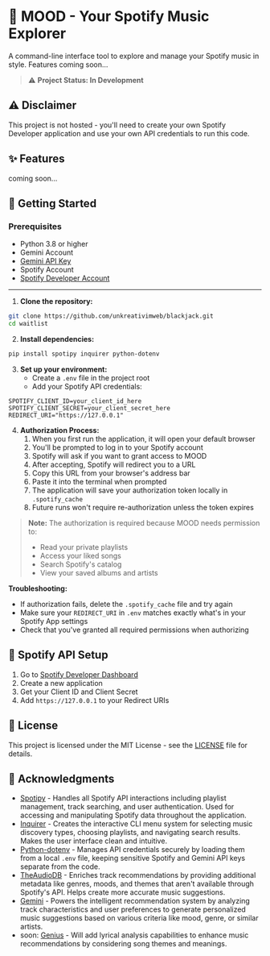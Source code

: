 # 🎵 MOOD - Your Spotify Music Explorer
A command-line interface tool to explore and manage your Spotify music in style. Features coming soon...
> ⚠️ **Project Status: In Development**  
## ⚠️ Disclaimer
This project is not hosted - you'll need to create your own Spotify Developer application and use your own API credentials to run this code.

## ✨ Features
coming soon...

## 🚀 Getting Started
### Prerequisites

- Python 3.8 or higher
- Gemini Account
- [Gemini API Key](https://aistudio.google.com/app/u/1/apikey)
- Spotify Account
- [Spotify Developer Account](https://developer.spotify.com/dashboard)
---

1. **Clone the repository:**
```bash
git clone https://github.com/unkreativimweb/blackjack.git
cd waitlist
```

2. **Install dependencies:**
```bash
pip install spotipy inquirer python-dotenv
```

3. **Set up your environment:**
   - Create a `.env` file in the project root
   - Add your Spotify API credentials:
```env
SPOTIFY_CLIENT_ID=your_client_id_here
SPOTIFY_CLIENT_SECRET=your_client_secret_here
REDIRECT_URI="https://127.0.0.1"
```
4. **Authorization Process:**
   1. When you first run the application, it will open your default browser
   2. You'll be prompted to log in to your Spotify account
   3. Spotify will ask if you want to grant access to MOOD
   4. After accepting, Spotify will redirect you to a URL
   5. Copy this URL from your browser's address bar
   6. Paste it into the terminal when prompted
   7. The application will save your authorization token locally in `.spotify_cache`
   8. Future runs won't require re-authorization unless the token expires

> **Note:** The authorization is required because MOOD needs permission to:
> - Read your private playlists
> - Access your liked songs
> - Search Spotify's catalog
> - View your saved albums and artists

**Troubleshooting:**
- If authorization fails, delete the `.spotify_cache` file and try again
- Make sure your `REDIRECT_URI` in `.env` matches exactly what's in your Spotify App settings
- Check that you've granted all required permissions when authorizing

## 🔑 Spotify API Setup

1. Go to [Spotify Developer Dashboard](https://developer.spotify.com/dashboard)
2. Create a new application
3. Get your Client ID and Client Secret
4. Add `https://127.0.0.1` to your Redirect URIs

## 📝 License

This project is licensed under the MIT License - see the [LICENSE](LICENSE.md) file for details.

## 🙏 Acknowledgments

- [Spotipy](https://spotipy.readthedocs.io/) - Handles all Spotify API interactions including playlist management, track searching, and user authentication. Used for accessing and manipulating Spotify data throughout the application.
- [Inquirer](https://python-inquirer.readthedocs.io/) - Creates the interactive CLI menu system for selecting music discovery types, choosing playlists, and navigating search results. Makes the user interface clean and intuitive.
- [Python-dotenv](https://github.com/theskumar/python-dotenv) - Manages API credentials securely by loading them from a local `.env` file, keeping sensitive Spotify and Gemini API keys separate from the code.
- [TheAudioDB](https://www.theaudiodb.com/free_music_api) - Enriches track recommendations by providing additional metadata like genres, moods, and themes that aren't available through Spotify's API. Helps create more accurate music suggestions.
- [Gemini](https://aistudio.google.com/) - Powers the intelligent recommendation system by analyzing track characteristics and user preferences to generate personalized music suggestions based on various criteria like mood, genre, or similar artists.
- soon: [Genius](https://docs.genius.com) - Will add lyrical analysis capabilities to enhance music recommendations by considering song themes and meanings.